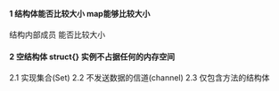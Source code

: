 

#### 1 结构体能否比较大小 map能够比较大小
结构内部成员 能否比较大小


#### 2 空结构体 struct{} 实例不占据任何的内存空间

2.1 实现集合(Set)
2.2 不发送数据的信道(channel)
2.3 仅包含方法的结构体







